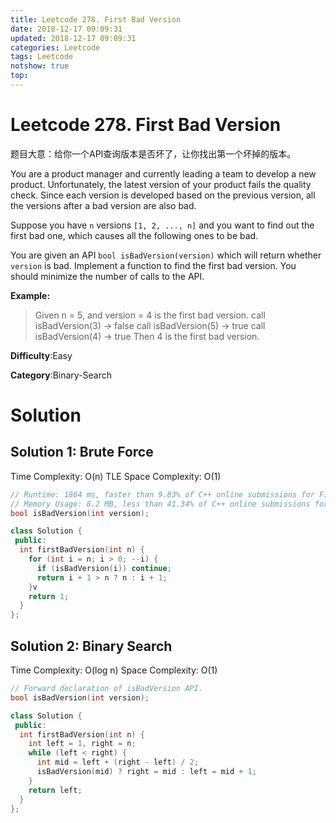 ```yaml
---
title: Leetcode 278. First Bad Version
date: 2018-12-17 09:09:31
updated: 2018-12-17 09:09:31
categories: Leetcode
tags: Leetcode
notshow: true
top:
---
```


# Leetcode 278. First Bad Version

题目大意：给你一个API查询版本是否坏了，让你找出第一个坏掉的版本。

You are a product manager and currently leading a team to develop a new product. Unfortunately, the latest version of your product fails the quality check. Since each version is developed based on the previous version, all the versions after a bad version are also bad.

Suppose you have  `n`  versions  `[1, 2, ..., n]`  and you want to find out the first bad one, which causes all the following ones to be bad.

You are given an API  `bool isBadVersion(version)`  which will return whether  `version`  is bad. Implement a function to find the first bad version. You should minimize the number of calls to the API.

**Example:**

> Given n = 5, and version = 4 is the first bad version.
> call isBadVersion(3) -> false
> call isBadVersion(5) -> true
> call isBadVersion(4) -> true
> Then 4 is the first bad version.

**Difficulty**:Easy

**Category**:Binary-Search

<!-- more -->

# Solution

## Solution 1: Brute Force

Time Complexity: O(n) TLE
Space Complexity: O(1)

```cpp
// Runtime: 1864 ms, faster than 9.83% of C++ online submissions for First Bad Version.
// Memory Usage: 8.2 MB, less than 41.34% of C++ online submissions for First Bad Version.
bool isBadVersion(int version);

class Solution {
 public:
  int firstBadVersion(int n) {
    for (int i = n; i > 0; --i) {
      if (isBadVersion(i)) continue;
      return i + 1 > n ? n : i + 1;
    }v
    return 1;
  }
};
```

## Solution 2: Binary Search

Time Complexity: O(log n)
Space Complexity: O(1)

```cpp
// Forward declaration of isBadVersion API.
bool isBadVersion(int version);

class Solution {
 public:
  int firstBadVersion(int n) {
    int left = 1, right = n;
    while (left < right) {
      int mid = left + (right - left) / 2;
      isBadVersion(mid) ? right = mid : left = mid + 1;
    }
    return left;
  }
};
```